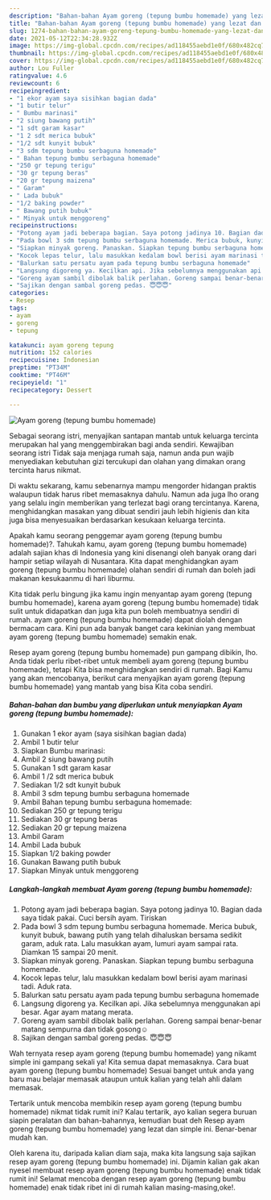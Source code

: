```yaml
---
description: "Bahan-bahan Ayam goreng (tepung bumbu homemade) yang lezat dan Mudah Dibuat"
title: "Bahan-bahan Ayam goreng (tepung bumbu homemade) yang lezat dan Mudah Dibuat"
slug: 1274-bahan-bahan-ayam-goreng-tepung-bumbu-homemade-yang-lezat-dan-mudah-dibuat
date: 2021-05-12T22:34:28.932Z
image: https://img-global.cpcdn.com/recipes/ad118455aebd1e0f/680x482cq70/ayam-goreng-tepung-bumbu-homemade-foto-resep-utama.jpg
thumbnail: https://img-global.cpcdn.com/recipes/ad118455aebd1e0f/680x482cq70/ayam-goreng-tepung-bumbu-homemade-foto-resep-utama.jpg
cover: https://img-global.cpcdn.com/recipes/ad118455aebd1e0f/680x482cq70/ayam-goreng-tepung-bumbu-homemade-foto-resep-utama.jpg
author: Lou Fuller
ratingvalue: 4.6
reviewcount: 6
recipeingredient:
- "1 ekor ayam saya sisihkan bagian dada"
- "1 butir telur"
- " Bumbu marinasi"
- "2 siung bawang putih"
- "1 sdt garam kasar"
- "1 2 sdt merica bubuk"
- "1/2 sdt kunyit bubuk"
- "3 sdm tepung bumbu serbaguna homemade"
- " Bahan tepung bumbu serbaguna homemade"
- "250 gr tepung terigu"
- "30 gr tepung beras"
- "20 gr tepung maizena"
- " Garam"
- " Lada bubuk"
- "1/2 baking powder"
- " Bawang putih bubuk"
- " Minyak untuk menggoreng"
recipeinstructions:
- "Potong ayam jadi beberapa bagian. Saya potong jadinya 10. Bagian dada saya tidak pakai. Cuci bersih ayam. Tiriskan"
- "Pada bowl 3 sdm tepung bumbu serbaguna homemade. Merica bubuk, kunyit bubuk, bawang putih yang telah dihaluskan bersama sedikit garam, aduk rata. Lalu masukkan ayam, lumuri ayam sampai rata. Diamkan 15 sampai 20 menit."
- "Siapkan minyak goreng. Panaskan. Siapkan tepung bumbu serbaguna homemade."
- "Kocok lepas telur, lalu masukkan kedalam bowl berisi ayam marinasi tadi. Aduk rata."
- "Balurkan satu persatu ayam pada tepung bumbu serbaguna homemade"
- "Langsung digoreng ya. Kecilkan api. Jika sebelumnya menggunakan api besar. Agar ayam matang merata."
- "Goreng ayam sambil dibolak balik perlahan. Goreng sampai benar-benar matang sempurna dan tidak gosong☺️"
- "Sajikan dengan sambal goreng pedas. 😇😇😇"
categories:
- Resep
tags:
- ayam
- goreng
- tepung

katakunci: ayam goreng tepung 
nutrition: 152 calories
recipecuisine: Indonesian
preptime: "PT34M"
cooktime: "PT46M"
recipeyield: "1"
recipecategory: Dessert

---
```



![Ayam goreng (tepung bumbu homemade)](https://img-global.cpcdn.com/recipes/ad118455aebd1e0f/680x482cq70/ayam-goreng-tepung-bumbu-homemade-foto-resep-utama.jpg)

Sebagai seorang istri, menyajikan santapan mantab untuk keluarga tercinta merupakan hal yang menggembirakan bagi anda sendiri. Kewajiban seorang istri Tidak saja menjaga rumah saja, namun anda pun wajib menyediakan kebutuhan gizi tercukupi dan olahan yang dimakan orang tercinta harus nikmat.

Di waktu  sekarang, kamu sebenarnya mampu mengorder hidangan praktis walaupun tidak harus ribet memasaknya dahulu. Namun ada juga lho orang yang selalu ingin memberikan yang terlezat bagi orang tercintanya. Karena, menghidangkan masakan yang dibuat sendiri jauh lebih higienis dan kita juga bisa menyesuaikan berdasarkan kesukaan keluarga tercinta. 



Apakah kamu seorang penggemar ayam goreng (tepung bumbu homemade)?. Tahukah kamu, ayam goreng (tepung bumbu homemade) adalah sajian khas di Indonesia yang kini disenangi oleh banyak orang dari hampir setiap wilayah di Nusantara. Kita dapat menghidangkan ayam goreng (tepung bumbu homemade) olahan sendiri di rumah dan boleh jadi makanan kesukaanmu di hari liburmu.

Kita tidak perlu bingung jika kamu ingin menyantap ayam goreng (tepung bumbu homemade), karena ayam goreng (tepung bumbu homemade) tidak sulit untuk didapatkan dan juga kita pun boleh membuatnya sendiri di rumah. ayam goreng (tepung bumbu homemade) dapat diolah dengan bermacam cara. Kini pun ada banyak banget cara kekinian yang membuat ayam goreng (tepung bumbu homemade) semakin enak.

Resep ayam goreng (tepung bumbu homemade) pun gampang dibikin, lho. Anda tidak perlu ribet-ribet untuk membeli ayam goreng (tepung bumbu homemade), tetapi Kita bisa menghidangkan sendiri di rumah. Bagi Kamu yang akan mencobanya, berikut cara menyajikan ayam goreng (tepung bumbu homemade) yang mantab yang bisa Kita coba sendiri.

<!--inarticleads1-->

##### Bahan-bahan dan bumbu yang diperlukan untuk menyiapkan Ayam goreng (tepung bumbu homemade):

1. Gunakan 1 ekor ayam (saya sisihkan bagian dada)
1. Ambil 1 butir telur
1. Siapkan  Bumbu marinasi:
1. Ambil 2 siung bawang putih
1. Gunakan 1 sdt garam kasar
1. Ambil 1 /2 sdt merica bubuk
1. Sediakan 1/2 sdt kunyit bubuk
1. Ambil 3 sdm tepung bumbu serbaguna homemade
1. Ambil  Bahan tepung bumbu serbaguna homemade:
1. Sediakan 250 gr tepung terigu
1. Sediakan 30 gr tepung beras
1. Sediakan 20 gr tepung maizena
1. Ambil  Garam
1. Ambil  Lada bubuk
1. Siapkan 1/2 baking powder
1. Gunakan  Bawang putih bubuk
1. Siapkan  Minyak untuk menggoreng




<!--inarticleads2-->

##### Langkah-langkah membuat Ayam goreng (tepung bumbu homemade):

1. Potong ayam jadi beberapa bagian. Saya potong jadinya 10. Bagian dada saya tidak pakai. Cuci bersih ayam. Tiriskan
1. Pada bowl 3 sdm tepung bumbu serbaguna homemade. Merica bubuk, kunyit bubuk, bawang putih yang telah dihaluskan bersama sedikit garam, aduk rata. Lalu masukkan ayam, lumuri ayam sampai rata. Diamkan 15 sampai 20 menit.
1. Siapkan minyak goreng. Panaskan. Siapkan tepung bumbu serbaguna homemade.
1. Kocok lepas telur, lalu masukkan kedalam bowl berisi ayam marinasi tadi. Aduk rata.
1. Balurkan satu persatu ayam pada tepung bumbu serbaguna homemade
1. Langsung digoreng ya. Kecilkan api. Jika sebelumnya menggunakan api besar. Agar ayam matang merata.
1. Goreng ayam sambil dibolak balik perlahan. Goreng sampai benar-benar matang sempurna dan tidak gosong☺️
1. Sajikan dengan sambal goreng pedas. 😇😇😇




Wah ternyata resep ayam goreng (tepung bumbu homemade) yang nikamt simple ini gampang sekali ya! Kita semua dapat memasaknya. Cara buat ayam goreng (tepung bumbu homemade) Sesuai banget untuk anda yang baru mau belajar memasak ataupun untuk kalian yang telah ahli dalam memasak.

Tertarik untuk mencoba membikin resep ayam goreng (tepung bumbu homemade) nikmat tidak rumit ini? Kalau tertarik, ayo kalian segera buruan siapin peralatan dan bahan-bahannya, kemudian buat deh Resep ayam goreng (tepung bumbu homemade) yang lezat dan simple ini. Benar-benar mudah kan. 

Oleh karena itu, daripada kalian diam saja, maka kita langsung saja sajikan resep ayam goreng (tepung bumbu homemade) ini. Dijamin kalian gak akan nyesel membuat resep ayam goreng (tepung bumbu homemade) enak tidak rumit ini! Selamat mencoba dengan resep ayam goreng (tepung bumbu homemade) enak tidak ribet ini di rumah kalian masing-masing,oke!.

